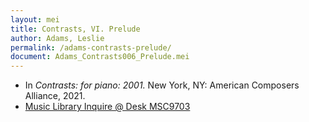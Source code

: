 ```yaml
---
layout: mei
title: Contrasts, VI. Prelude
author: Adams, Leslie
permalink: /adams-contrasts-prelude/
document: Adams_Contrasts006_Prelude.mei
---
```


- In *Contrasts: for piano: 2001.* New York, NY: American Composers Alliance, 2021.
- <a href="https://tufts.primo.exlibrisgroup.com/permalink/01TUN_INST/1kc9gia/alma991018728036003851" target="_blank">Music Library Inquire @ Desk MSC9703</a>
